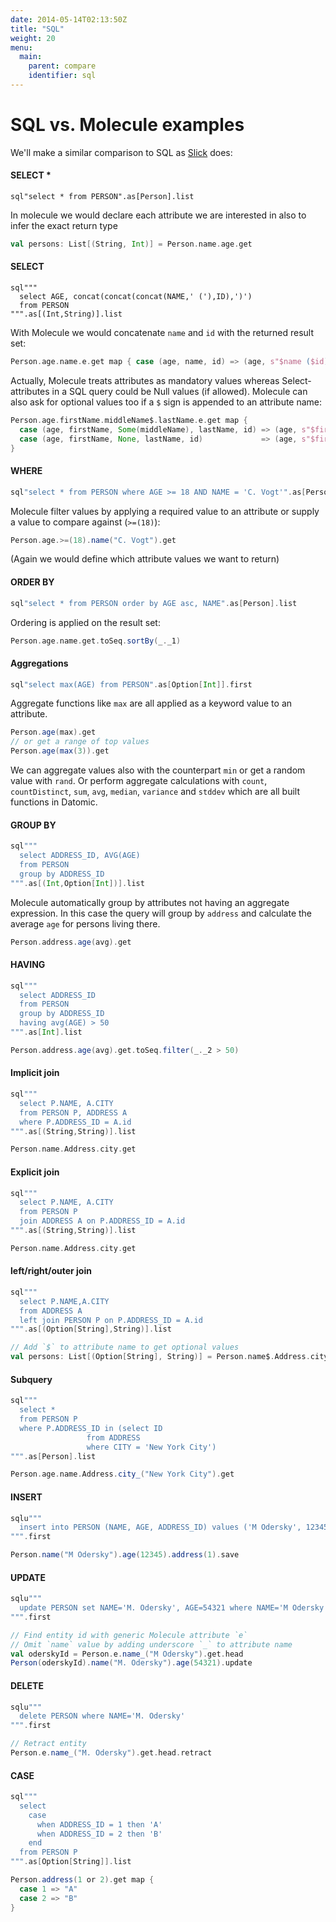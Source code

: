 ```yaml
---
date: 2014-05-14T02:13:50Z
title: "SQL"
weight: 20
menu:
  main:
    parent: compare
    identifier: sql
---
```


# SQL vs. Molecule examples

We'll make a similar comparison to SQL as [Slick](http://slick.typesafe.com/doc/3.0.0-M1/sql-to-slick.html#sql-vs-slick-examples) does:

#### SELECT *

```
sql"select * from PERSON".as[Person].list
```
In molecule we would declare each attribute we are interested in also to infer the exact return type
```scala
val persons: List[(String, Int)] = Person.name.age.get
```

#### SELECT

```
sql"""
  select AGE, concat(concat(concat(NAME,' ('),ID),')')
  from PERSON
""".as[(Int,String)].list
```
With Molecule we would concatenate `name` and `id` with the returned result set:
```scala
Person.age.name.e.get map { case (age, name, id) => (age, s"$name ($id)" }
```
Actually, Molecule treats attributes as mandatory values whereas Select-attributes in a SQL query could be Null values (if allowed). Molecule can also ask for optional values too if a `$` sign is appended to an attribute name:
```scala
Person.age.firstName.middleName$.lastName.e.get map { 
  case (age, firstName, Some(middleName), lastName, id) => (age, s"$firstName $middleName $lastName ($id)" 
  case (age, firstName, None, lastName, id)             => (age, s"$firstName $lastName ($id)" 
}
```


#### WHERE

```scala
sql"select * from PERSON where AGE >= 18 AND NAME = 'C. Vogt'".as[Person].list
```
Molecule filter values by applying a required value to an attribute or supply a value to compare against (`>=(18)`):
```scala
Person.age.>=(18).name("C. Vogt").get
```
(Again we would define which attribute values we want to return)


#### ORDER BY

```scala
sql"select * from PERSON order by AGE asc, NAME".as[Person].list
```
Ordering is applied on the result set:
```scala
Person.age.name.get.toSeq.sortBy(_._1)
```

#### Aggregations

```scala
sql"select max(AGE) from PERSON".as[Option[Int]].first
```
Aggregate functions like `max` are all applied as a keyword value to an attribute.
```scala
Person.age(max).get
// or get a range of top values
Person.age(max(3)).get
```
We can aggregate values also with the counterpart `min` or get a random value with `rand`. Or perform aggregate calculations with `count`, `countDistinct`, `sum`, `avg`, `median`, `variance` and `stddev` which are all built functions in Datomic.


#### GROUP BY

```scala
sql"""
  select ADDRESS_ID, AVG(AGE)
  from PERSON
  group by ADDRESS_ID
""".as[(Int,Option[Int])].list
```
Molecule automatically group by attributes not having an aggregate expression. In this case the query will group by `address` and calculate the average `age` for persons living there.
```scala
Person.address.age(avg).get
```

#### HAVING

```scala
sql"""
  select ADDRESS_ID
  from PERSON
  group by ADDRESS_ID
  having avg(AGE) > 50
""".as[Int].list
```
```scala
Person.address.age(avg).get.toSeq.filter(_._2 > 50)
```

#### Implicit join

```scala
sql"""
  select P.NAME, A.CITY
  from PERSON P, ADDRESS A
  where P.ADDRESS_ID = A.id
""".as[(String,String)].list
```
```scala
Person.name.Address.city.get
```

#### Explicit join

```scala
sql"""
  select P.NAME, A.CITY
  from PERSON P
  join ADDRESS A on P.ADDRESS_ID = A.id
""".as[(String,String)].list
```
```scala
Person.name.Address.city.get
```

#### left/right/outer join

```scala
sql"""
  select P.NAME,A.CITY
  from ADDRESS A
  left join PERSON P on P.ADDRESS_ID = A.id
""".as[(Option[String],String)].list
```
```scala
// Add `$` to attribute name to get optional values
val persons: List[(Option[String], String)] = Person.name$.Address.city.get
```

#### Subquery

```scala
sql"""
  select *
  from PERSON P
  where P.ADDRESS_ID in (select ID
                 from ADDRESS
                 where CITY = 'New York City')
""".as[Person].list
```
```scala
Person.age.name.Address.city_("New York City").get
```

#### INSERT

```scala
sqlu"""
  insert into PERSON (NAME, AGE, ADDRESS_ID) values ('M Odersky', 12345, 1)
""".first
```
```scala
Person.name("M Odersky").age(12345).address(1).save
```

#### UPDATE

```scala
sqlu"""
  update PERSON set NAME='M. Odersky', AGE=54321 where NAME='M Odersky'
""".first
```
```scala
// Find entity id with generic Molecule attribute `e`
// Omit `name` value by adding underscore `_` to attribute name   
val oderskyId = Person.e.name_("M Odersky").get.head
Person(oderskyId).name("M. Odersky").age(54321).update
```

#### DELETE

```scala
sqlu"""
  delete PERSON where NAME='M. Odersky'
""".first
```
```scala
// Retract entity
Person.e.name_("M. Odersky").get.head.retract
```

#### CASE

```scala
sql"""
  select
    case 
      when ADDRESS_ID = 1 then 'A'
      when ADDRESS_ID = 2 then 'B'
    end
  from PERSON P
""".as[Option[String]].list
```
```scala
Person.address(1 or 2).get map {
  case 1 => "A"
  case 2 => "B"
}
```
































